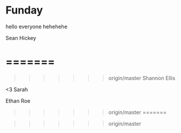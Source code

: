 # Funday
hello everyone hehehehe

Sean Hickey

=======
=======

>>>>>>> origin/master
Shannon Ellis


<3 Sarah

Ethan Roe
>>>>>>> origin/master
=======

>>>>>>> origin/master
